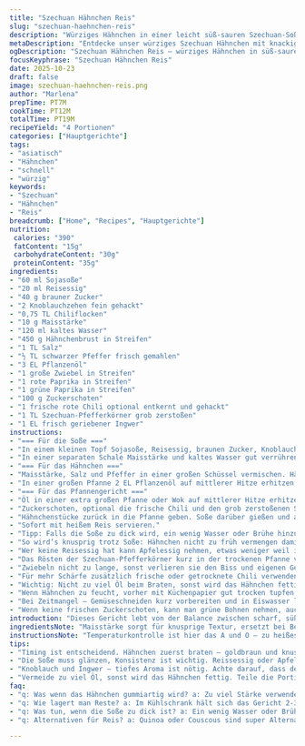 ```yaml
---
title: "Szechuan Hähnchen Reis"
slug: "szechuan-haehnchen-reis"
description: "Würziges Hähnchen in einer leicht süß-sauren Szechuan-Soße mit knackigem Gemüse. Die Soße wird durch Sojasoße, Reisessig, braunen Zucker, Knoblauch und Chiliflocken geprägt. Hähnchenstücke zuerst im Maisstärke-Salz-Pfeffer-Gemisch gewendet, dann goldbraun gebraten. Gemüse wie Paprika, Zuckerschoten und Zwiebeln sorgen für Frische und Struktur. Am Ende alles in der Soße kurz erhitzt, sodass die Aromen durchziehen und eine glänzende Konsistenz entsteht. Serviert über dampfendem Reis. Ganze Mahlzeit in unter 20 Minuten. "
metaDescription: "Entdecke unser würziges Szechuan Hähnchen mit knackigem Gemüse. In 20 Minuten zubereitet – ideal für schnelle Mahlzeiten."
ogDescription: "Szechuan Hähnchen Reis – würziges Hähnchen in süß-saurer Soße. Schnell zubereitet und perfekt für den Feierabend."
focusKeyphrase: "Szechuan Hähnchen Reis"
date: 2025-10-23
draft: false
image: szechuan-haehnchen-reis.png
author: "Marlena"
prepTime: PT7M
cookTime: PT12M
totalTime: PT19M
recipeYield: "4 Portionen"
categories: ["Hauptgerichte"]
tags:
- "asiatisch"
- "Hähnchen"
- "schnell"
- "würzig"
keywords:
- "Szechuan"
- "Hähnchen"
- "Reis"
breadcrumb: ["Home", "Recipes", "Hauptgerichte"]
nutrition: 
 calories: "390"
 fatContent: "15g"
 carbohydrateContent: "30g"
 proteinContent: "35g"
ingredients:
- "60 ml Sojasoße"
- "20 ml Reisessig"
- "40 g brauner Zucker"
- "2 Knoblauchzehen fein gehackt"
- "0,75 TL Chiliflocken"
- "10 g Maisstärke"
- "120 ml kaltes Wasser"
- "450 g Hähnchenbrust in Streifen"
- "1 TL Salz"
- "½ TL schwarzer Pfeffer frisch gemahlen"
- "3 EL Pflanzenöl"
- "1 große Zwiebel in Streifen"
- "1 rote Paprika in Streifen"
- "1 grüne Paprika in Streifen"
- "100 g Zuckerschoten"
- "1 frische rote Chili optional entkernt und gehackt"
- "1 TL Szechuan-Pfefferkörner grob zerstoßen"
- "1 EL frisch geriebener Ingwer"
instructions:
- "=== Für die Soße ==="
- "In einem kleinen Topf Sojasoße, Reisessig, braunen Zucker, Knoblauch und Chiliflocken mit einem Schneebesen vermengen. Bei niedriger Hitze langsam erwärmen. Sobald die ersten kleinen Bläschen auftreten, ist die Temperatur richtig – nicht kochen, sonst verbrennt der Knoblauch."
- "In einer separaten Schale Maisstärke und kaltes Wasser gut verrühren. Diese Mischung zügig in die leicht heiße Soße einrühren, bis keine Klümpchen mehr sichtbar sind. Hitze etwas erhöhen und ständig rühren, bis die Soße dicklich glänzt – dauert etwa 3-4 Minuten. Soße vom Herd nehmen und warm halten."
- "=== Für das Hähnchen ==="
- "Maisstärke, Salz und Pfeffer in einer großen Schüssel vermischen. Hähnchenstücke hineingeben und mit den Händen schnell vermengen, bis alle gut bedeckt sind. Überschüssige Stärke leicht abschütteln. Bei Raumtemperatur 10-15 Minuten ruhen lassen. Dabei bindet die Stärke Feuchtigkeit und sorgt für knusprige Kruste."
- "In einer großen Pfanne 2 EL Pflanzenöl auf mittlerer Hitze erhitzen, aber nicht rauchen lassen. Hähnchen in zwei Partien portionsweise anbraten. Jede Seite goldbraun, außen knusprig, innen gar – etwa 5-6 Minuten. Hähnchen zwischendurch wenden. Mit einem Schaumlöffel aufs Küchenpapier legen. Die komplette Menge braucht ca. 10 Minuten. Restliches Öl bei Bedarf nachgießen."
- "=== Für das Pfannengericht ==="
- "Öl in einer extra großen Pfanne oder Wok auf mittlerer Hitze erhitzen. Zwiebeln, rote und grüne Paprika hineingeben. Unter Rühren 3-4 Minuten anschwitzen, bis sie anfangen weich zu werden, aber noch Biss haben – knackige Textur bewahren."
- "Zuckerschoten, optional die frische Chili und den grob zerstoßenen Szechuan-Pfeffer hinzufügen. Noch 1 Minute braten, damit die Aromen freigesetzt werden. Knoblauch und frisch geriebenen Ingwer unterrühren und weitere 1-2 Minuten mitbraten. Achtung, der Knoblauch darf nicht verbrennen, sonst bitter."
- "Hähnchenstücke zurück in die Pfanne geben. Soße darüber gießen und alles gut vermischen. 2-3 Minuten unter gelegentlichem Rühren erwärmen, bis alles glänzend ummantelt und heiß ist."
- "Sofort mit heißem Reis servieren."
- "Tipp: Falls die Soße zu dick wird, ein wenig Wasser oder Brühe hinzufügen und nochmals erhitzen. Für milderen Geschmack weniger Chiliflocken verwenden oder durch Paprikapulver ersetzen."
- "So wird’s knusprig trotz Soße: Hähnchen nicht zu früh vermengen damit die Kruste erhalten bleibt."
- "Wer keine Reisessig hat kann Apfelessig nehmen, etwas weniger weil intensiver."
- "Das Rösten der Szechuan-Pfefferkörner kurz in der trockenen Pfanne verstärkt die zitronigen Noten."
- "Zwiebeln nicht zu lange, sonst verlieren sie den Biss und eigenen Geschmack."
- "Für mehr Schärfe zusätzlich frische oder getrocknete Chili verwenden, aber dosiert."
- "Wichtig: Nicht zu viel Öl beim Braten, sonst wird das Hähnchen fettig. Lieber Portionsweise arbeiten, sonst kühlt die Pfanne zu stark ab."
- "Wenn Hähnchen zu feucht, vorher mit Küchenpapier gut trocken tupfen."
- "Bei Zeitmangel – Gemüseschneiden kurz vorbereiten und in Eiswasser legen, bleibt knackig."
- "Wenn keine frischen Zuckerschoten, kann man grüne Bohnen nehmen, auch vorgegart."
introduction: "Dieses Gericht lebt von der Balance zwischen scharf, süß und sauer – aber jedes Element muss perfekt timen, sonst wird es matschig oder fade. Ich habe oft zu viel Stärke benutzt und das Hähnchen war gummiartig. Erfahre hier, warum die Ruhezeit nach dem Wenden im Maisstärke-Salz-Gemisch entscheidend ist. Die Soße braucht Geduld, bis sie glänzt und bindet – ein Zeichen, dass die Maisstärke ihr Werk tut. Frisches Gemüse bleibt knackig durch richtiges Timing und Hitze. Szechuanpfeffer kurz anrösten gibt einen aromatischen Twist – ohne diesen Kick schmeckt das Ganze langweilig. Kleine Änderungen an Zutaten oder Mengen beeinflussen Geschmack und Konsistenz enorm, also probiere dich ran. "
ingredientsNote: "Maisstärke sorgt für knusprige Textur, ersetzt bei Bedarf mit Kartoffelstärke. Reisessig bringt milde Säure, Apfelessig als Alternative einsetzbar, dann eher sparsam dosieren. Frische Chiliflocken sind intensiver als getrocknete – Menge reduzieren je nach Geschmack. Szechuan-Pfeffer grob zerstoßen entfaltet mehr Aroma, gemahlen verliert viel Kraft. Hähnchen immer trocken tupfen bevor es in der Stärke gewälzt wird, sonst klumpt die Panade. Gemüse grob aber einheitlich schneiden, damit Gleichmäßigkeit stimmt. Öl sollte geschmacksneutral sein, Erdnussöl funktioniert auch gut. Für vegane Variante Seitan oder Tofu statt Hähnchen verwenden, separat anbraten bis knusprig. "
instructionsNote: "Temperaturkontrolle ist hier das A und O – zu heißes Öl verbrennt, zu niedrig brät nicht knusprig. Die Maisstärke-Wasser Mischung direkt in die heiße Soße geben, sonst Klumpen. Rühre ständig, bis die Soße sichtbar dicker wird und glänzt – das ist der Moment. Beim Braten möglichst nicht zu viele Hähnchenstücke gleichzeitig, sonst kühlt die Pfanne zu stark ab und es entsteht kein knuspriger Rand. Ruhezeit nach dem Bestäuben ist wichtig, damit die Stärke andocken kann. Gemüse erst bissfest garen, dann kommt Würze und Aroma durch die Chilis und Szechuanpfeffer. Zum Schluss alles rasch zusammen, sonst verliert das Gemüse Struktur. Dieser Ablauf bewahrt Textur, Aroma und macht satt. Fehlender Schritt hier, und alles wird matschig oder Geschmack verwaschen. "
tips:
- "Timing ist entscheidend. Hähnchen zuerst braten – goldbraun und knusprig. Nach dem Wenden mit Stärke, 10-15 Minuten ruhen lassen. Dann bleibt die Kruste. Öl sollte heiß sein, aber nicht rauchen. Die perfekte Temperatur erreicht man, wenn kleine Bläschen am Rand erscheinen. Achte darauf – Überhitzen führt zu verbranntem Geschmack."
- "Die Soße muss glänzen, Konsistenz ist wichtig. Reissessig oder Apfelessig – letzterer intensiver, also weniger nutzen. Nach dem Erwärmen sofort die Wasser-Stärke-Mischung einrühren. Klumpenbildung ist zu vermeiden, also rühren bis der Glanz da ist. Jedes Gemüse gut schneiden, damit alles gleichmäßig gart und knackig bleibt."
- "Knoblauch und Ingwer – tiefes Aroma ist nötig. Achte darauf, dass der Knoblauch nicht bräunt, sonst bitter. Szechuan-Pfeffer kurz rösten für intensiveren Geschmack – aber pass auf, nicht verbrennen. Zuckerschoten haben den besten Biss, auch grüne Bohnen gehen schnell. Wichtig sind Alternativen."
- "Vermeide zu viel Öl, sonst wird das Hähnchen fettig. Teile die Portionen ein, so bleibt die Temperatur stabil. Wenn das Gemüse zu weich wird, ist das Gericht überkocht. Der perfekte Moment ist, wenn die Zwiebeln goldig und die Paprika zart aber noch knackig sind. Hältere dir auch frische Chili bereit, für mehr Schärfe."
faq:
- "q: Was wenn das Hähnchen gummiartig wird? a: Zu viel Stärke verwendet oder nicht genug Ruhe gegeben. Hähnchen immer trocken tupfen, bevor die Stärke-Kombination dazu kommt. Das gibt die knusprige Textur."
- "q: Wie lagert man Reste? a: Im Kühlschrank hält sich das Gericht 2-3 Tage. Aufwärmen in der Pfanne, damit das Gemüse frisch bleibt. Alternativ im Ofen bei geringer Hitze. Nun darauf achten, nicht zu lange."
- "q: Was tun, wenn die Soße zu dick ist? a: Ein wenig Wasser oder Brühe hinzufügen. Dabei langsam erhitzen und ständig rühren. So bekommst du die cremige Konsistenz zurück ohne den Geschmack zu opfern."
- "q: Alternativen für Reis? a: Quinoa oder Couscous sind super Alternativen. Köche sie einfach nach Packungsanweisung. Achte darauf, dass sie gut gewürzt sind. Das sorgt für viel Geschmack im Gericht."

---
```


